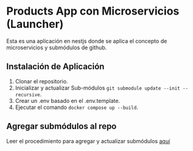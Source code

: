 # Products App con Microservicios (Launcher)

Esta es una aplicación en nestjs donde se aplica el concepto de microservicios y submódulos de github.

## Instalación de Aplicación

1. Clonar el repositorio.
2. Inicializar y actualizar Sub-módulos `git submodule update --init --recursive`.
3. Crear un .env basado en el .env.template.
4. Ejecutar el comando `docker compose up --build`.

## Agregar submódulos al repo

Leer el procedimiento para agregar y actualizar submódulos [aquí](./pasos-submodules.md)
